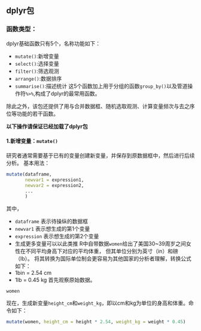 ## dplyr包
### 函数类型：
dplyr基础函数只有5个，名称功能如下：
- `mutate()`:新增变量
- `select()`:选择变量
- `filter()`:筛选观测
- `arrange()`:数据排序
- `summarise()`:描述统计
这5个函数加上用于分组的函数`group_by()`以及管道操作符`%>%`,构成了dplyr的最常用函数。

除此之外，该包还提供了用与合并数据框、随机选取观测、计算变量频次与去之序位等功能的若干函数。

**以下操作请保证已经加载了dplyr包**
#### 1.新增变量：`mutate()`
研究者通常需要基于已有的变量创建新变量，并保存到原数据框中，然后进行后续分析。
基本用法：
```r
mutate(dataframe,
       newvar1 = expression1,
       newvar2 = expression2,
       ...
       )
```
其中，
- `dataframe` 表示待操纵的数据框
- `newvar1` 表示想生成的第1个变量
- `expression` 表示想生成的第2个变量
- 生成更多变量可以以此类推
R中自带数据`women`给出了美国30~39周岁之间女性在不同平均身高下对应的平均体重，
但其单位分别为英寸（in）和磅（lb）。
将其转换为国际单位制会更容易为其他国家的分析者理解，转换公式如下：
- 1bin = 2.54 cm
- 1lb = 0.45 kg
首先观察原始数据。
```
women
```
现在，生成新变量`height_cm`和`weight_kg`，即以cm和kg为单位的身高和体重。命令如下：
```r
mutate(women, height_cm = height * 2.54, weight_kg = weight * 0.45)
```
